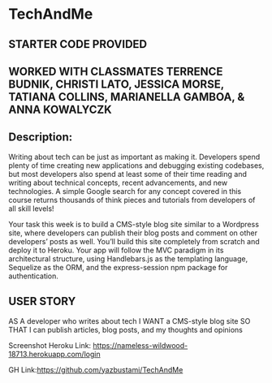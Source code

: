 # TechAndMe
## STARTER CODE PROVIDED
## WORKED WITH CLASSMATES TERRENCE BUDNIK, CHRISTI LATO, JESSICA MORSE, TATIANA COLLINS, MARIANELLA GAMBOA, & ANNA KOWALYCZK


## Description:
Writing about tech can be just as important as making it. Developers spend plenty of time creating new applications and debugging existing codebases, but most developers also spend at least some of their time reading and writing about technical concepts, recent advancements, and new technologies. A simple Google search for any concept covered in this course returns thousands of think pieces and tutorials from developers of all skill levels!

Your task this week is to build a CMS-style blog site similar to a Wordpress site, where developers can publish their blog posts and comment on other developers’ posts as well. You’ll build this site completely from scratch and deploy it to Heroku. Your app will follow the MVC paradigm in its architectural structure, using Handlebars.js as the templating language, Sequelize as the ORM, and the express-session npm package for authentication.

## USER STORY
AS A developer who writes about tech
I WANT a CMS-style blog site
SO THAT I can publish articles, blog posts, and my thoughts and opinions


Screenshot
Heroku Link: https://nameless-wildwood-18713.herokuapp.com/login

GH Link:https://github.com/yazbustami/TechAndMe

